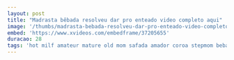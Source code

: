 ```yaml
---
layout: post
title: "Madrasta bêbada resolveu dar pro enteado video completo aqui"
image: '/thumbs/madrasta-bebada-resolveu-dar-pro-enteado-video-completo-aqui.jpg'
embed: 'https://www.xvideos.com/embedframe/37205655'
duracao: 28
tags: 'hot milf amateur mature old mom safada amador coroa stepmom bebada drunk'
---
```

